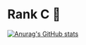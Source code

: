 # Rank C 🤑

[![Anurag's GitHub stats](https://github-readme-stats.vercel.app/api?username=ctih1)](https://github.com/anuraghazra/github-readme-stats)
